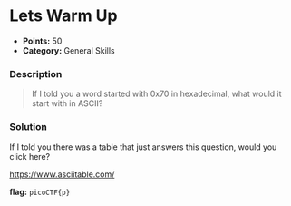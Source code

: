 # Lets Warm Up
* **Points:** 50
* **Category:** General Skills

### Description
> If I told you a word started with 0x70 in hexadecimal, what would it start with in ASCII?

### Solution
If I told you there was a table that just answers this question, would you click here? 

https://www.asciitable.com/

**flag:**
`picoCTF{p}`